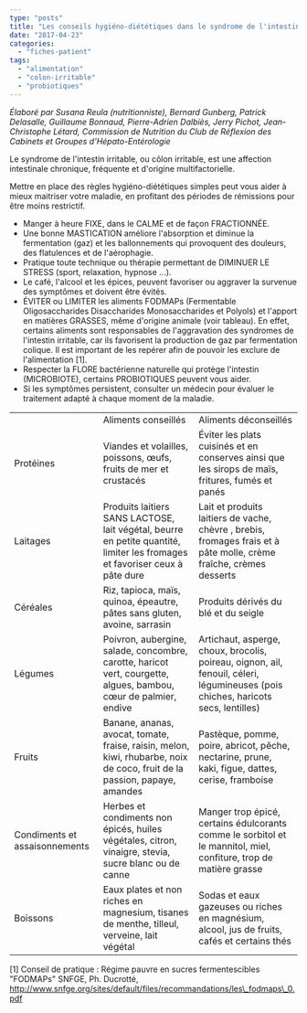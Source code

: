 ```yaml
---
type: "posts"
title: "Les conseils hygiéno-diététiques dans le syndrome de l'intestin irritable"
date: "2017-04-23"
categories:
  - "fiches-patient"
tags:
  - "alimentation"
  - "colon-irritable"
  - "probiotiques"
---
```


_Élaboré par Susana Reula (nutritionniste), Bernard Gunberg, Patrick Delasalle, Guillaume Bonnaud, Pierre-Adrien Dalbiès, Jerry Pichot, Jean-Christophe Létard, Commission de Nutrition du Club de Réflexion des Cabinets et Groupes d'Hépato-Entérologie_

Le syndrome de l'intestin irritable, ou côlon irritable, est une affection intestinale chronique, fréquente et d'origine multifactorielle.

Mettre en place des règles hygiéno-diététiques simples peut vous aider à mieux maitriser votre maladie, en profitant des périodes de rémissions pour être moins restrictif.

- Manger à heure FIXE, dans le CALME et de façon FRACTIONNÉE.
- Une bonne MASTICATION améliore l'absorption et diminue la fermentation (gaz) et les ballonnements qui provoquent des douleurs, des flatulences et de l'aérophagie.
- Pratique toute technique ou thérapie permettant de DIMINUER LE STRESS (sport, relaxation, hypnose ...).
- Le café, l'alcool et les épices, peuvent favoriser ou aggraver la survenue des symptômes et doivent être évités.
- ÉVITER ou LIMITER les aliments FODMAPs (Fermentable Oligosaccharides Disaccharides Monosaccharides et Polyols) et l'apport en matières GRASSES, même d'origine animale (voir tableau). En effet, certains aliments sont responsables de l'aggravation des syndromes de l'intestin irritable, car ils favorisent la production de gaz par fermentation colique. Il est important de les repérer afin de pouvoir les exclure de l'alimentation \[1\].
- Respecter la FLORE bactérienne naturelle qui protège l'intestin (MICROBIOTE), certains PROBIOTIQUES peuvent vous aider.
- Si les symptômes persistent, consulter un médecin pour évaluer le traitement adapté à chaque moment de la maladie.

<table class="wp-block-table has-fixed-layout"><tbody><tr><td></td><td>Aliments conseillés</td><td>Aliments déconseillés</td></tr><tr><td>Protéines</td><td>Viandes et volailles, poissons, œufs,&nbsp;<br>fruits de mer et crustacés</td><td>Éviter les plats cuisinés et en conserves ainsi que les sirops de maïs, fritures, fumés et panés</td></tr><tr><td>Laitages</td><td>Produits laitiers SANS LACTOSE, lait végétal, beurre en petite quantité, limiter les fromages et favoriser ceux à pâte dure</td><td>Lait et produits laitiers de vache, chèvre , brebis, fromages frais et à pâte molle, crème fraîche, crèmes desserts</td></tr><tr><td>Céréales</td><td>Riz, tapioca, maïs, quinoa, épeautre, pâtes sans gluten, avoine, sarrasin</td><td>Produits dérivés du blé et du seigle</td></tr><tr><td>Légumes</td><td>Poivron, aubergine, salade, concombre, carotte, haricot vert, courgette, algues, bambou, cœur de palmier, endive</td><td>Artichaut, asperge, choux, brocolis, poireau, oignon, ail, fenouil, céleri, légumineuses (pois chiches, haricots secs, lentilles)</td></tr><tr><td>Fruits</td><td>Banane, ananas, avocat, tomate, fraise, raisin, melon, kiwi, rhubarbe, noix de coco, fruit de la passion, papaye, amandes</td><td>Pastèque, pomme, poire, abricot, pêche, nectarine, prune, kaki, figue, dattes, cerise, framboise</td></tr><tr><td>Condiments et assaisonnements</td><td>Herbes et condiments non épicés, huiles végétales, citron, vinaigre, stevia, sucre blanc ou de canne</td><td>Manger trop épicé, certains édulcorants comme le sorbitol et le mannitol, miel, confiture, trop de matière grasse</td></tr><tr><td>Boissons</td><td>Eaux plates et non riches en magnesium, tisanes de menthe, tilleul, verveine, lait végétal</td><td>Sodas et eaux gazeuses ou riches en magnésium, alcool, jus de fruits, cafés et certains thés</td></tr></tbody></table>

\[1\] Conseil de pratique : Régime pauvre en sucres fermentescibles "FODMAPs" SNFGE, Ph. Ducrotté, http://www.snfge.org/sites/default/files/recommandations/les\_fodmaps\_0.pdf
